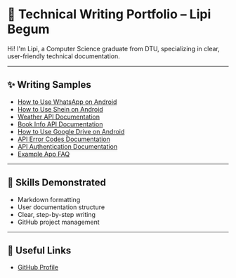 #  📘 Technical Writing Portfolio – Lipi Begum

Hi! I'm Lipi, a Computer Science graduate from DTU, specializing in clear, user-friendly technical documentation.

---

## ✨ Writing Samples

- [How to Use WhatsApp on Android](whatsapp-guide.md)
- [How to Use Shein on Android](Shein-Guide.md)
- [Weather API Documentation](weather-api-doc.md)
- [Book Info API Documentation](BOOK-Info-doc.md)
- [How to Use Google Drive on Android](google-drive-guide.md)
- [API Error Codes Documentation](API-error-codes.md)
- [API Authentication Documentation](ApI-Authentication-Doc.md)
- [Example App FAQ](example-app-faq.md)


  
---

##  🧠 Skills Demonstrated

- Markdown formatting
- User documentation structure
- Clear, step-by-step writing
- GitHub project management
  
---

## 🔗 Useful Links

- [GitHub Profile](https://github.com/lipi-tech)
